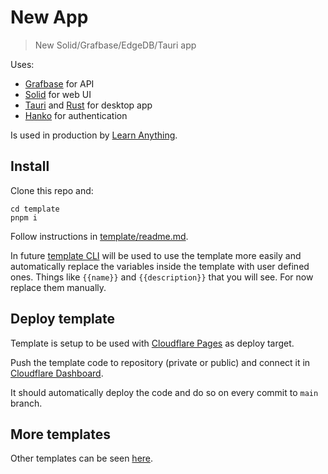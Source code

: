 # New App

> New Solid/Grafbase/EdgeDB/Tauri app

Uses:

- [Grafbase](https://grafbase.com/) for API
- [Solid](https://www.solidjs.com/) for web UI
- [Tauri](https://tauri.app/) and [Rust](https://www.rust-lang.org/) for desktop app
- [Hanko](https://www.hanko.io/) for authentication

Is used in production by [Learn Anything](https://github.com/learn-anything/learn-anything.xyz).

## Install

Clone this repo and:

```
cd template
pnpm i
```

Follow instructions in [template/readme.md](template/readme.md).

In future [template CLI](https://github.com/fabiospampinato/template) will be used to use the template more easily and automatically replace the variables inside the template with user defined ones. Things like `{{name}}` and `{{description}}` that you will see. For now replace them manually.

<!-- Install [template](https://github.com/fabiospampinato/template) by running:

```
npm install -g @fabiospampinato/template
```

Then run:

```
template install nikitavoloboev/new-app app
```

## Use template

```
template new app my-app
```

And fill in variables for the project like name, description.

After filling in values, you can `cd` into the project and read the `readme.md` for the setup instructions. -->

## Deploy template

Template is setup to be used with [Cloudflare Pages](https://pages.cloudflare.com/) as deploy target.

Push the template code to repository (private or public) and connect it in [Cloudflare Dashboard](https://dash.cloudflare.com).

It should automatically deploy the code and do so on every commit to `main` branch.

## More templates

Other templates can be seen [here](https://github.com/nikitavoloboev/new).
